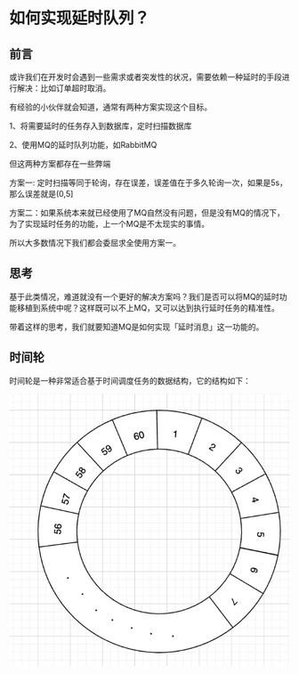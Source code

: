 # 如何实现延时队列？

## 前言

或许我们在开发时会遇到一些需求或者突发性的状况，需要依赖一种延时的手段进行解决：比如订单超时取消。

有经验的小伙伴就会知道，通常有两种方案实现这个目标。

1、将需要延时的任务存入到数据库，定时扫描数据库

2、使用MQ的延时队列功能，如RabbitMQ

但这两种方案都存在一些弊端

方案一: 定时扫描等同于轮询，存在误差，误差值在于多久轮询一次，如果是5s，那么误差就是(0,5]

方案二：如果系统本来就已经使用了MQ自然没有问题，但是没有MQ的情况下，为了实现延时任务的功能，上一个MQ是不太现实的事情。

所以大多数情况下我们都会委屈求全使用方案一。

## 思考

基于此类情况，难道就没有一个更好的解决方案吗？我们是否可以将MQ的延时功能移植到系统中呢？这样既可以不上MQ，又可以达到执行延时任务的精准性。

带着这样的思考，我们就要知道MQ是如何实现「延时消息」这一功能的。

## 时间轮

时间轮是一种非常适合基于时间调度任务的数据结构，它的结构如下：

![](time-wheet.png)

